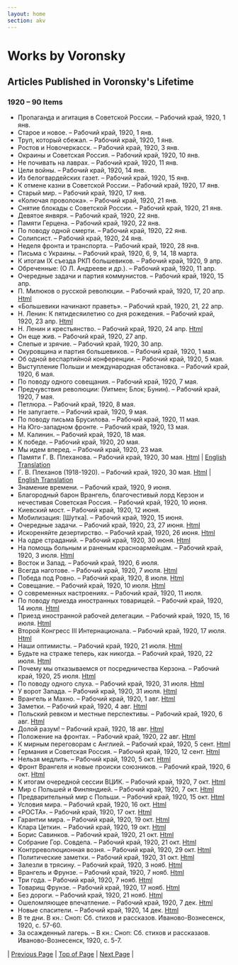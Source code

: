 ```yaml
---
layout: home
section: akv
---
```

# Works by Voronsky
## Articles Published in Voronsky's Lifetime

### 1920 – 90 Items

- Пропаганда и агитация в Советской России. – Рабочий край, 1920, 1 янв.
- Старое и новое. – Рабочий край, 1920, 1 янв.
- Труп, который сбежал. – Рабочий край, 1920, 1 янв.
- Ростов и Новочеркасск. – Рабочий край, 1920, 3 янв.
- Окраины и Советская Россия. – Рабочий край, 1920, 10 янв.
- Не почивать на лаврах. – Рабочий край, 1920, 11 янв.
- Цели войны. – Рабочий край, 1920, 14 янв.
- Из белогвардейских газет. – Рабочий край, 1920, 15 янв.
- К отмене казни в Советской России. – Рабочий край, 1920, 17 янв.
- Старый мир. – Рабочий край, 1920, 17 янв.
- «Колючая проволока». – Рабочий край, 1920, 21 янв.
- Снятие блокады с Советской России. – Рабочий край, 1920, 21 янв.
- Девятое янвяря. – Рабочий край, 1920, 22 янв.
- Памяти Герцена. – Рабочий край, 1920, 22 янв.
- По поводу одной смерти. – Рабочий край, 1920, 22 янв.
- Солипсист. – Рабочий край, 1920, 24 янв.
- Неделя фронта и транспорта. – Рабочий край, 1920, 28 янв.
- Письма с Украины. – Рабочий край, 1920, 6, 9, 14, 18 марта.
- К итогам IX съезда РКП большевиков. – Рабочий край, 1920, 9 апр.
- Обреченные: (О Л. Андрееве и др.). – Рабочий край, 1920, 11 апр.
- Очередные задачи и партия коммунистов. – Рабочий край, 1920, 15 апр.
- П. Милюков о русской революции. – Рабочий край, 1920, 17, 20 апр. [Html](../Texts/RK200417.html)
- «Большевики начинают праветь». – Рабочий край, 1920, 21, 22 апр.
- Н. Ленин: К пятидесяилетию со дня рожедения. – Рабочий край, 1920, 23 апр. [Html](../Texts/RK200423.html)
- Н. Ленин и крестьянство. – Рабочий край, 1920, 24 апр. [Html](../Texts/RK200424.html)
- Он еще жив. – Рабочий край, 1920, 27 апр.
- Слепые и зрячие. – Рабочий край, 1920, 30 апр.
- Окуровщина и партия большевиков. – Рабочий край, 1920, 1 мая.
- Об одной веспартийной конференции. – Рабочий край, 1920, 5 мая.
- Выступление Польши и международная обстановка. – Рабочий край, 1920, 6 мая.
- По поводу одного совещания. – Рабочий край, 1920, 7 мая.
- Предчувствия революции: (Уитмен; Блок; Бунин). – Рабочий край, 1920, 7 мая.
- Петлюра. – Рабочий край, 1920, 8 мая.
- Не запугаете. – Рабочий край, 1920, 9 мая.
- По поводу письма Брусилова. – Рабочий край, 1920, 11 мая.
- На Юго-западном фронте. – Рабочий край, 1920, 13 мая.
- М. Калинин. – Рабочий край, 1920, 18 мая.
- К победе. – Рабочий край, 1920, 20 мая.
- Мы идем вперед. – Рабочий край, 1920, 23 мая.
- Памяти Г. В. Плеханова. – Рабочий край, 1920, 30 мая. [Html](../Texts/RK200530a.html) \| [English Translation](../Texts/AKV_In%20MemoryPlekhanov1.pdf)
- Г. В. Плеханов (1918-1920). – Рабочий край, 1920, 30 мая. [Html](../Texts/RK200530b.html) \| [English Translation](../Texts/Plekhanov1_1920.pdf)
- Знамение времени. – Рабочий край, 1920, 9 июня.
- Благородный барон Врангель, благочестивый лорд Керзон и нечестивая Советская Россия. – Рабочий край, 1920, 10 июня.
- Киевский мост. – Рабочий край, 1920, 12 июня.
- Мобилизация: [Шутка]. – Рабочий край, 1920, 15 июня.
- Очередные задачи. – Рабочий край, 1920, 23, 27 июня. [Html](../Texts/RK200623.html)
- Искореняйте дезертирство. – Рабочий край, 1920, 26 июня. [Html](../Texts/RK200626.html)
- На одре страданий. – Рабочий край, 1920, 30 июня. [Html](../Texts/RK200630.html)
- На помощь больным и раненым красноармейцам. – Рабочий край, 1920, 3 июля. [Html](../Texts/RK200703.html)
- Восток и Запад. – Рабочий край, 1920, 6 июля.
- Всегда наготове. – Рабочий край, 1920, 7 июля. [Html](../Texts/RK200707.html)
- Победа под Ровно. – Рабочий край, 1920, 8 июля. [Html](../Texts/RK200708.html)
- Совещание. – Рабочий край, 1920, 10 июля. [Html](../Texts/RK200710.html)
- О современных настроениях. – Рабочий край, 1920, 11 июля.
- По поводу приезда иностранных товарищей. – Рабочий край, 1920, 14 июля. [Html](../Texts/RK200714.html)
- Приезд иностранной рабочей делегации. – Рабочий край, 1920, 15, 16 июля. [Html](../Texts/RK200715.html)
- Второй Конгресс III Интернационала. – Рабочий край, 1920, 17 июля. [Html](../Texts/RK200717.html)
- Наши оптимисты. – Рабочий край, 1920, 21 июля. [Html](../Texts/RK200721.html)
- Будьте на страже теперь, как никогда. – Рабочий край, 1920, 22 июля. [Html](../Texts/RK200722.html)
- Почему мы отказываемся от посредничества Керзона. – Рабочий край, 1920, 25 июля. [Html](../Texts/RK200725.html)
- По поводу одного слуха. – Рабочий край, 1920, 31 июля. [Html](../Texts/RK200731.html)
- У ворот Запада. – Рабочий край, 1920, 31 июля. [Html](../Texts/RK200731b.html)
- Врангель и Махно. – Рабочий край, 1920, 1 авг. [Html](../Texts/RK200801.html)
- Заметки. – Рабочий край, 1920, 4 авг. [Html](../Texts/RK200804.html)
- Польский ревком и местные перспективы. – Рабочий край, 1920, 6 авг. [Html](../Texts/RK200806.html)
- Долой разум! – Рабочий край, 1920, 18 авг. [Html](../Texts/RK200818.html)
- Положение на фронтах. – Рабочий край, 1920, 22 авг. [Html](../Texts/RK200822.html)
- К мирным переговорам с Англией. – Рабочий край, 1920, 5 сент. [Html](../Texts/RK200905.html)
- Германия и Советская Россия. – Рабочий край, 1920, 12 сент. [Html](../Texts/RK200912.html)
- Нельзя медлить. – Рабочий край, 1920, 5 окт. [Html](../Texts/RK201005.html)
- Фронт Врангеля и новые происки союзников. – Рабочий край, 1920, 6 окт. [Html](../Texts/RK201006.html)
- К итогам очередной сессии ВЦИК. – Рабочий край, 1920, 7 окт. [Html](../Texts/RK201007a.html)
- Мир с Польшей и Финляндией. – Рабочий край, 1920, 7 окт. [Html](../Texts/RK201007b.html)
- Предварительный мир с Польши. – Рабочий край, 1920, 15 окт. [Html](../Texts/RK201015.html)
- Условия мира. – Рабочий край, 1920, 16 окт. [Html](../Texts/RK201016.html)
- «РОСТА». – Рабочий край, 1920, 17 окт. [Html](../Texts/RK201017.html)
- Гарантии мира. – Рабочий край, 1920, 19 окт. [Html](../Texts/RK201019a.html)
- Клара Цеткин. – Рабочий край, 1920, 19 окт. [Html](../Texts/RK201019b.html)
- Борис Савинков. – Рабочий край, 1920, 21 окт. [Html](../Texts/RK201021a.html)
- Собрание Гор. Совдепа. – Рабочий край, 1920, 21 окт. [Html](../Texts/RK201021b.html)
- Контрреволюционная возня. – Рабочий край, 1920, 29 окт. [Html](../Texts/RK201029.html)
- Политические заметки. – Рабочий край, 1920, 31 окт. [Html](../Texts/RK201031.html)
- Залезли в трясину. – Рабочий край, 1920, 3 нояб. [Html](../Texts/RK201103.html)
- Врангель и Фрунзе. – Рабочий край, 1920, 7 нояб. [Html](../Texts/RK201107a.html)
- Три года. – Рабочий край, 1920, 7 нояб. [Html](../Texts/RK201107b.html)
- Товарищ Фрунзе. – Рабочий край, 1920, 17 нояб. [Html](../Texts/RK201117.html)
- Без дороги. – Рабочий край, 1920, 21 нояб. [Html](../Texts/RK201121.html)
- Ошеломляющее впечатление. – Рабочий край, 1920, 7 дек. [Html](../Texts/RK201207.html)
- Новые спасители. – Рабочий край, 1920, 14 дек. [Html](../Texts/RK201214.html)
- В те дни. В кн.: Сноп: Сб. стихов и рассказов. Иваново-Вознесенск, 1920, с. 57-60.
- За осажденный лагерь. – В кн.: Сноп: Сб. стихов и рассказаов. Иваново-Вознесенск, 1920, с. 5-7.

| [Previous Page](BiblioArt1919.html) | [Top of Page](#) | [Next Page](BiblioArt1921.html) |

